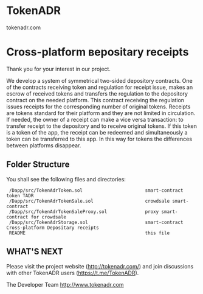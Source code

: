 # TokenADR
tokenadr.com

Cross-platform вepositary receipts
==================================

Thank you for your interest in our project.


We develop a system of symmetrical two-sided depository contracts. One of the contracts receiving token and regulation for receipt issue, makes an escrow of received tokens and transfers the regulation to the depository contract on the needed platform. This contract receiving the regulation issues receipts for the corresponding number of original tokens. Receipts are tokens standard for their platform and they are not limited in circulation. If needed, the owner of a receipt can make a vice versa transaction: to transfer receipt to the depository and to receive original tokens. If this token is a token of the app, the receipt can be redeemed and simultaneously a token can be transferred to this app. In this way for tokens the differences between platforms disappear. 

Folder Structure
----------------

You shall see the following files and directories:

     /Dapp/src/TokenAdrToken.sol                       smart-contract token TADR
     /Dapp/src/TokenAdrTokenSale.sol                   crowdsale smart-contract 
     /Dapp/src/TokenAdrTokenSaleProxy.sol              proxy smart-contract for crowdsale
     /Dapp/src/TokenAdrStorage.sol                     smart-contract Cross-platform Depositary receipts      
     README                                            this file
 
WHAT'S NEXT
-----------

Please visit the project website (http://tokenadr.com/) and join discussions with other TokenADR users (https://t.me/TokenADR).

The Developer Team
http://www.tokenadr.com
